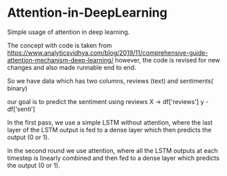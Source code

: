 # Attention-in-DeepLearning
Simple usage of attention in deep learning. 


The concept with code is taken from https://www.analyticsvidhya.com/blog/2019/11/comprehensive-guide-attention-mechanism-deep-learning/
however, the code is revised for new changes and also made runnable end to end.

So we have data which has two columns, 
reviews (text) and sentiments( binary)

our goal is to predict the sentiment using reviews
X -> df['reviews']
y - df['senti']

In the first pass, we use a simple LSTM without attention, where the last layer of the LSTM output is fed to a dense layer which then predicts the output (0 or 1).

In the second round we use attention, where all the LSTM outputs at each timestep is linearly combined and then fed to a dense layer which predicts the output (0 or 1).


